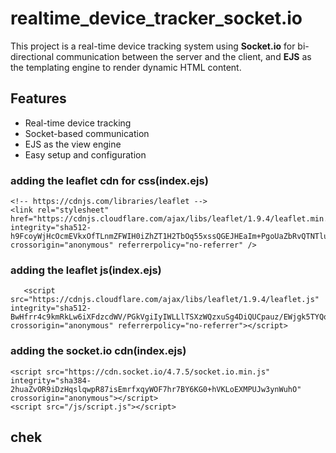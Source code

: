 # realtime_device_tracker_socket.io

This project is a real-time device tracking system using **Socket.io** for bi-directional communication between the server and the client, and **EJS** as the templating engine to render dynamic HTML content.

## Features
- Real-time device tracking
- Socket-based communication
- EJS as the view engine
- Easy setup and configuration

 
### adding the leaflet cdn for css(index.ejs)
    <!-- https://cdnjs.com/libraries/leaflet -->
    <link rel="stylesheet" href="https://cdnjs.cloudflare.com/ajax/libs/leaflet/1.9.4/leaflet.min.css" integrity="sha512-h9FcoyWjHcOcmEVkxOfTLnmZFWIH0iZhZT1H2TbOq55xssQGEJHEaIm+PgoUaZbRvQTNTluNOEfb1ZRy6D3BOw==" crossorigin="anonymous" referrerpolicy="no-referrer" />

### adding the leaflet js(index.ejs)
       <script src="https://cdnjs.cloudflare.com/ajax/libs/leaflet/1.9.4/leaflet.js" integrity="sha512-BwHfrr4c9kmRkLw6iXFdzcdWV/PGkVgiIyIWLLlTSXzWQzxuSg4DiQUCpauz/EWjgk5TYQqX/kvn9pG1NpYfqg==" crossorigin="anonymous" referrerpolicy="no-referrer"></script>

### adding the socket.io cdn(index.ejs)
   <!-- https://socket.io/docs/v4/client-installation/ -->
    <script src="https://cdn.socket.io/4.7.5/socket.io.min.js" integrity="sha384-2huaZvOR9iDzHqslqwpR87isEmrfxqyWOF7hr7BY6KG0+hVKLoEXMPUJw3ynWuhO" crossorigin="anonymous"></script>
    <script src="/js/script.js"></script>


## chek